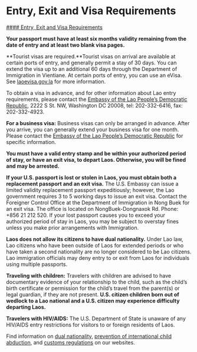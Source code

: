 # Entry, Exit and Visa Requirements

[#### Entry, Exit and Visa Requirements](javascript:void(0); "Entry, Exit and Visa Requirements")

**Your passport must have at least six months validity remaining from the date of entry and at least two blank visa pages.**

**Tourist visas are required.**Tourist visas on arrival are available at certain ports of entry, and generally permit a stay of 30 days. You can extend the visa up to an additional 60 days through the Department of Immigration in Vientiane. At certain ports of entry, you can use an eVisa. See [laoevisa.gov.la](https://laoevisa.gov.la/index) for more information.

To obtain a visa in advance, and for other information about Lao entry requirements, please contact the [Embassy of the Lao People’s Democratic Republic](https://laoevisa.gov.la/index), 2222 S St. NW, Washington DC 20008, tel: 202-332-6416, fax: 202-332-4923.

**For a business visa:** Business visas can only be arranged in advance. After you arrive, you can generally extend your business visa for one month. Please contact the [Embassy of the Lao People’s Democratic Republic](https://laoembassy.com/) for specific information.

**You must have a valid entry stamp and be within your authorized period of stay, or have an exit visa, to depart Laos. Otherwise, you will be fined and may be arrested.**

**If your U.S. passport is lost or stolen in Laos, you must obtain both a replacement passport and an exit visa.** The U.S. Embassy can issue a limited validity replacement passport expeditiously; however, the Lao government requires 3 to 5 working days to issue an exit visa. Contact the Foreigner Control Office at the Department of Immigration in Nong Buek for an exit visa. The office is located on NongBuek-Dongnaxok Rd. Phone: +856 21 212 520. If your lost passport causes you to exceed your authorized period of stay in Laos, you may be subject to overstay fines unless you make prior arrangements with Immigration.

**Laos does not allow its citizens to have dual nationality.** Under Lao law, Lao citizens who have been outside of Laos for extended periods or who have taken a second nationality are no longer considered to be Lao citizens. Lao immigration officials may deny entry to or exit from Laos for individuals using multiple passports.

**Traveling with children:** Travelers with children are advised to have documentary evidence of your relationship to the child, such as the child’s birth certificate or permission for the child’s travel from the parent(s) or legal guardian, if they are not present. **U.S. citizen children born out of wedlock to a Lao national and a U.S. citizen may experience difficulty departing Laos.**

**Travelers with HIV/AIDS:** The U.S. Department of State is unaware of any HIV/AIDS entry restrictions for visitors to or foreign residents of Laos.

Find information on [dual nationality](https://travel.state.gov/content/travel/en/international-travel/before-you-go/travelers-with-special-considerations/Dual-Nationality-Travelers.html), [prevention of international child abduction](https://travel.state.gov/content/travel/en/International-Parental-Child-Abduction/prevention.html), and [customs regulations](https://travel.state.gov/content/travel/en/international-travel/before-you-go/customs-and-import.html) on our websites.